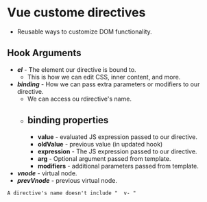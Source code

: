 # Vue custome directives 
- Reusable ways to customize DOM functionality.  

## Hook Arguments 

- ***el*** - The element our directive is bound to.
    * This is how we can edit CSS, inner content, and more.
- ***binding*** - How we can pass extra parameters or modifiers to our directive.
    * We can access ou rdirective's name.
    * ## binding properties 
        * **value** - evaluated JS expression passed to our directive.
         * **oldValue** - previous value (in updated hook)
         * **expression** - The JS expression passed to our directive.
         * **arg** - Optional argument passed from template.
         * **modifiers** - additional parameters passed from template.
- ***vnode*** - virtual node.
- ***prevVnode*** -  previous virtual node.

```
A directive's name doesn't include "  v- "
```